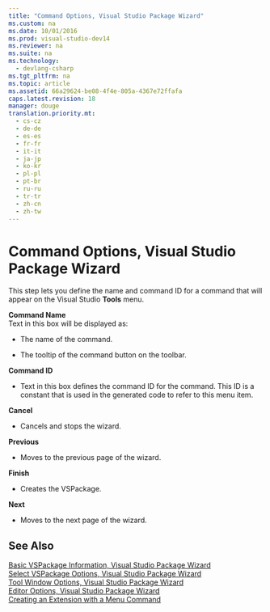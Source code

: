 ```yaml
---
title: "Command Options, Visual Studio Package Wizard"
ms.custom: na
ms.date: 10/01/2016
ms.prod: visual-studio-dev14
ms.reviewer: na
ms.suite: na
ms.technology: 
  - devlang-csharp
ms.tgt_pltfrm: na
ms.topic: article
ms.assetid: 66a29624-be08-4f4e-805a-4367e72ffafa
caps.latest.revision: 18
manager: douge
translation.priority.mt: 
  - cs-cz
  - de-de
  - es-es
  - fr-fr
  - it-it
  - ja-jp
  - ko-kr
  - pl-pl
  - pt-br
  - ru-ru
  - tr-tr
  - zh-cn
  - zh-tw
---
```

# Command Options, Visual Studio Package Wizard
This step lets you define the name and command ID for a command that will appear on the Visual Studio **Tools** menu.  
  
 **Command Name**  
 Text in this box will be displayed as:  
  
-   The name of the command.  
  
-   The tooltip of the command button on the toolbar.  
  
 **Command ID**  
 -   Text in this box defines the command ID for the command. This ID is a constant that is used in the generated code to refer to this menu item.  
  
 **Cancel**  
 -   Cancels and stops the wizard.  
  
 **Previous**  
 -   Moves to the previous page of the wizard.  
  
 **Finish**  
 -   Creates the VSPackage.  
  
 **Next**  
 -   Moves to the next page of the wizard.  
  
## See Also  
 [Basic VSPackage Information, Visual Studio Package Wizard](../VS_not_in_toc/Basic-VSPackage-Information--Visual-Studio-Package-Wizard.md)   
 [Select VSPackage Options, Visual Studio Package Wizard](../VS_not_in_toc/Select-VSPackage-Options--Visual-Studio-Package-Wizard.md)   
 [Tool Window Options, Visual Studio Package Wizard](../VS_not_in_toc/Tool-Window-Options--Visual-Studio-Package-Wizard.md)   
 [Editor Options, Visual Studio Package Wizard](../VS_not_in_toc/Editor-Options--Visual-Studio-Package-Wizard.md)   
 [Creating an Extension with a Menu Command](../Topic/Creating%20an%20Extension%20with%20a%20Menu%20Command.md)